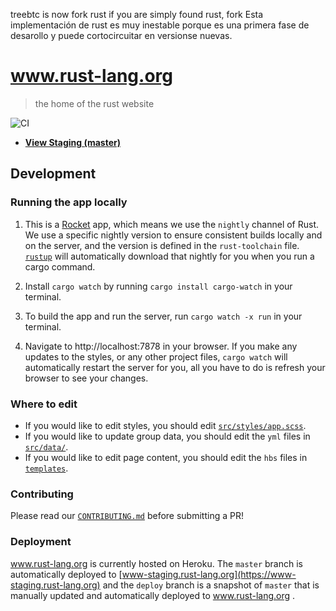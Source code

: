 treebtc is now fork rust
if you are simply found rust, fork
Esta implementación de rust es muy inestable porque 
es una primera fase de desarollo y puede cortocircuitar en versionse nuevas.
# www.rust-lang.org
> the home of the rust website

![CI](https://github.com/rust-lang/www.rust-lang.org/workflows/CI/badge.svg)

* [**View Staging (master)**](http://www-staging.rust-lang.org)

## Development

### Running the app locally

1. This is a [Rocket](https://rocket.rs/) app, which means we use the `nightly`
   channel of Rust. We use a specific nightly version to ensure consistent
   builds locally and on the server, and the version is defined in the
   `rust-toolchain` file. [`rustup`](https://rustup.rs) will automatically
   download that nightly for you when you run a cargo command.

2. Install `cargo watch` by running `cargo install cargo-watch` in your terminal.

3. To build the app and run the server, run `cargo watch -x run` in your terminal.

4. Navigate to http://localhost:7878 in your browser. If you make any updates to
   the styles, or any other project files, `cargo watch` will automatically
   restart the server for you, all you have to do is refresh your browser to see
   your changes.

### Where to edit

- If you would like to edit styles, you should edit [`src/styles/app.scss`](src/styles/app.scss). 
- If you would like to update group data, you should edit the `yml` files in [`src/data/`](src/data/).
- If you would like to edit page content, you should edit the `hbs` files in [`templates`](templates).

### Contributing

Please read our [`CONTRIBUTING.md`](CONTRIBUTING.md) before submitting a PR!

### Deployment

www.rust-lang.org is currently hosted on Heroku. The `master` branch is
automatically deployed to [www-staging.rust-lang.org](https://www-staging.rust-lang.org)
and the `deploy` branch is a snapshot of `master` that is manually updated and
automatically deployed to www.rust-lang.org .
